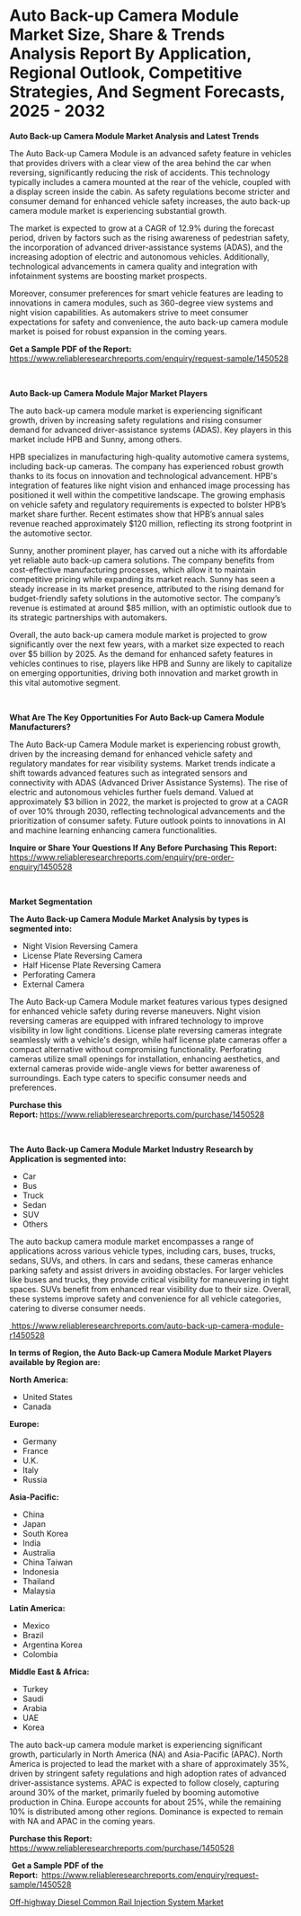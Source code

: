 <p><h1>Auto Back-up Camera Module Market Size, Share & Trends Analysis Report By Application, Regional Outlook, Competitive Strategies, And Segment Forecasts, 2025 - 2032</h1></p><p><strong>Auto Back-up Camera Module Market Analysis and Latest Trends</strong></p>
<p><p>The Auto Back-up Camera Module is an advanced safety feature in vehicles that provides drivers with a clear view of the area behind the car when reversing, significantly reducing the risk of accidents. This technology typically includes a camera mounted at the rear of the vehicle, coupled with a display screen inside the cabin. As safety regulations become stricter and consumer demand for enhanced vehicle safety increases, the auto back-up camera module market is experiencing substantial growth.</p><p>The market is expected to grow at a CAGR of 12.9% during the forecast period, driven by factors such as the rising awareness of pedestrian safety, the incorporation of advanced driver-assistance systems (ADAS), and the increasing adoption of electric and autonomous vehicles. Additionally, technological advancements in camera quality and integration with infotainment systems are boosting market prospects. </p><p>Moreover, consumer preferences for smart vehicle features are leading to innovations in camera modules, such as 360-degree view systems and night vision capabilities. As automakers strive to meet consumer expectations for safety and convenience, the auto back-up camera module market is poised for robust expansion in the coming years.</p></p>
<p><strong>Get a Sample PDF of the Report:&nbsp;</strong> <a href="https://www.reliableresearchreports.com/enquiry/request-sample/1450528?utm_campaign=2298&utm_medium=2&utm_source=Github&utm_content=ia&utm_term=30032025&utm_id=auto-back-up-camera-module">https://www.reliableresearchreports.com/enquiry/request-sample/1450528</a></p>
<p>&nbsp;</p>
<p><strong>Auto Back-up Camera Module Major Market Players</strong></p>
<p><p>The auto back-up camera module market is experiencing significant growth, driven by increasing safety regulations and rising consumer demand for advanced driver-assistance systems (ADAS). Key players in this market include HPB and Sunny, among others.</p><p>HPB specializes in manufacturing high-quality automotive camera systems, including back-up cameras. The company has experienced robust growth thanks to its focus on innovation and technological advancement. HPB's integration of features like night vision and enhanced image processing has positioned it well within the competitive landscape. The growing emphasis on vehicle safety and regulatory requirements is expected to bolster HPB’s market share further. Recent estimates show that HPB’s annual sales revenue reached approximately $120 million, reflecting its strong footprint in the automotive sector.</p><p>Sunny, another prominent player, has carved out a niche with its affordable yet reliable auto back-up camera solutions. The company benefits from cost-effective manufacturing processes, which allow it to maintain competitive pricing while expanding its market reach. Sunny has seen a steady increase in its market presence, attributed to the rising demand for budget-friendly safety solutions in the automotive sector. The company’s revenue is estimated at around $85 million, with an optimistic outlook due to its strategic partnerships with automakers.</p><p>Overall, the auto back-up camera module market is projected to grow significantly over the next few years, with a market size expected to reach over $5 billion by 2025. As the demand for enhanced safety features in vehicles continues to rise, players like HPB and Sunny are likely to capitalize on emerging opportunities, driving both innovation and market growth in this vital automotive segment.</p></p>
<p>&nbsp;</p>
<p><strong>What Are The Key Opportunities For Auto Back-up Camera Module Manufacturers?</strong></p>
<p><p>The Auto Back-up Camera Module market is experiencing robust growth, driven by the increasing demand for enhanced vehicle safety and regulatory mandates for rear visibility systems. Market trends indicate a shift towards advanced features such as integrated sensors and connectivity with ADAS (Advanced Driver Assistance Systems). The rise of electric and autonomous vehicles further fuels demand. Valued at approximately $3 billion in 2022, the market is projected to grow at a CAGR of over 10% through 2030, reflecting technological advancements and the prioritization of consumer safety. Future outlook points to innovations in AI and machine learning enhancing camera functionalities.</p></p>
<p><strong>Inquire or Share Your Questions If Any Before Purchasing This Report:</strong> <a href="https://www.reliableresearchreports.com/enquiry/pre-order-enquiry/1450528?utm_campaign=2298&utm_medium=2&utm_source=Github&utm_content=ia&utm_term=30032025&utm_id=auto-back-up-camera-module">https://www.reliableresearchreports.com/enquiry/pre-order-enquiry/1450528</a></p>
<p>&nbsp;</p>
<p><strong>Market Segmentation</strong></p>
<p><strong>The Auto Back-up Camera Module Market Analysis by types is segmented into:</strong></p>
<p><ul><li>Night Vision Reversing Camera</li><li>License Plate Reversing Camera</li><li>Half Hicense Plate Reversing Camera</li><li>Perforating Camera</li><li>External Camera</li></ul></p>
<p><p>The Auto Back-up Camera Module market features various types designed for enhanced vehicle safety during reverse maneuvers. Night vision reversing cameras are equipped with infrared technology to improve visibility in low light conditions. License plate reversing cameras integrate seamlessly with a vehicle's design, while half license plate cameras offer a compact alternative without compromising functionality. Perforating cameras utilize small openings for installation, enhancing aesthetics, and external cameras provide wide-angle views for better awareness of surroundings. Each type caters to specific consumer needs and preferences.</p></p>
<p><strong>Purchase this Report:&nbsp;</strong><a href="https://www.reliableresearchreports.com/purchase/1450528?utm_campaign=2298&utm_medium=2&utm_source=Github&utm_content=ia&utm_term=30032025&utm_id=auto-back-up-camera-module">https://www.reliableresearchreports.com/purchase/1450528</a></p>
<p>&nbsp;</p>
<p><strong>The Auto Back-up Camera Module Market Industry Research by Application is segmented into:</strong></p>
<p><ul><li>Car</li><li>Bus</li><li>Truck</li><li>Sedan</li><li>SUV</li><li>Others</li></ul></p>
<p><p>The auto backup camera module market encompasses a range of applications across various vehicle types, including cars, buses, trucks, sedans, SUVs, and others. In cars and sedans, these cameras enhance parking safety and assist drivers in avoiding obstacles. For larger vehicles like buses and trucks, they provide critical visibility for maneuvering in tight spaces. SUVs benefit from enhanced rear visibility due to their size. Overall, these systems improve safety and convenience for all vehicle categories, catering to diverse consumer needs.</p></p>
<p><a href="https://www.reliableresearchreports.com/auto-back-up-camera-module-r1450528?utm_campaign=2298&utm_medium=2&utm_source=Github&utm_content=ia&utm_term=30032025&utm_id=auto-back-up-camera-module">&nbsp;https://www.reliableresearchreports.com/auto-back-up-camera-module-r1450528</a></p>
<p><strong>In terms of Region, the Auto Back-up Camera Module Market Players available by Region are:</strong></p>
<p>
    <p> <strong> North America: </strong>
        <ul>
            <li>United States</li>
            <li>Canada</li>
        </ul>
        </p> 
    <p> <strong> Europe: </strong>
        <ul>
            <li>Germany</li>
            <li>France</li>
            <li>U.K.</li>
            <li>Italy</li>
            <li>Russia</li>
        </ul>
        </p> 
    <p> <strong> Asia-Pacific: </strong>
        <ul>
            <li>China</li>
            <li>Japan</li>
            <li>South Korea</li>
            <li>India</li>
            <li>Australia</li>
            <li>China Taiwan</li>
            <li>Indonesia</li>
            <li>Thailand</li>
            <li>Malaysia</li>
        </ul>
        </p> 
    <p> <strong> Latin America: </strong>
        <ul>
            <li>Mexico</li>
            <li>Brazil</li>
            <li>Argentina Korea</li>
            <li>Colombia</li>
        </ul>
        </p> 
    <p> <strong> Middle East & Africa: </strong>
        <ul>
            <li>Turkey</li>
            <li>Saudi</li>
            <li>Arabia</li>
            <li>UAE</li>
            <li>Korea</li>
        </ul>
    </p>
    </p>
<p><p>The auto back-up camera module market is experiencing significant growth, particularly in North America (NA) and Asia-Pacific (APAC). North America is projected to lead the market with a share of approximately 35%, driven by stringent safety regulations and high adoption rates of advanced driver-assistance systems. APAC is expected to follow closely, capturing around 30% of the market, primarily fueled by booming automotive production in China. Europe accounts for about 25%, while the remaining 10% is distributed among other regions. Dominance is expected to remain with NA and APAC in the coming years.</p></p>
<p><strong>Purchase this Report: </strong><a href="https://www.reliableresearchreports.com/purchase/1450528?utm_campaign=2298&utm_medium=2&utm_source=Github&utm_content=ia&utm_term=30032025&utm_id=auto-back-up-camera-module">https://www.reliableresearchreports.com/purchase/1450528</a></p>
<p>&nbsp;<strong>Get a Sample PDF of the Report:&nbsp;&nbsp;</strong><a href="https://www.reliableresearchreports.com/enquiry/request-sample/1450528?utm_campaign=2298&utm_medium=2&utm_source=Github&utm_content=ia&utm_term=30032025&utm_id=auto-back-up-camera-module">https://www.reliableresearchreports.com/enquiry/request-sample/1450528</a></p>
<p><strong></strong></p>
<p><p><a href="https://github.com/maclarensidney/Market-Research-Report-List-1/blob/main/off-highway-diesel-common-rail-injection-system-market.md?utm_campaign=2298&utm_medium=2&utm_source=Github&utm_content=ia&utm_term=30032025&utm_id=auto-back-up-camera-module">Off-highway Diesel Common Rail Injection System Market</a></p></p>